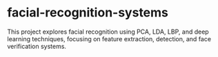 # facial-recognition-systems
This project explores facial recognition using PCA, LDA, LBP, and deep learning techniques, focusing on feature extraction, detection, and face verification systems.
